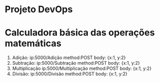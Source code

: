 # Projeto DevOps
# Calculadora básica das operações matemáticas
1. Adição: ip:5000/Adição method:POST body: {x:1, y:2}
2. Subtração: ip:5000/Subtração method:POST body: {x:1, y:2}
3. Multiplicação ip:5000/Multiplicação method:POST body: {x:1, y:2}
4. Divisão: ip:5000/Divisão method:POST body: {x:1, y:2}
